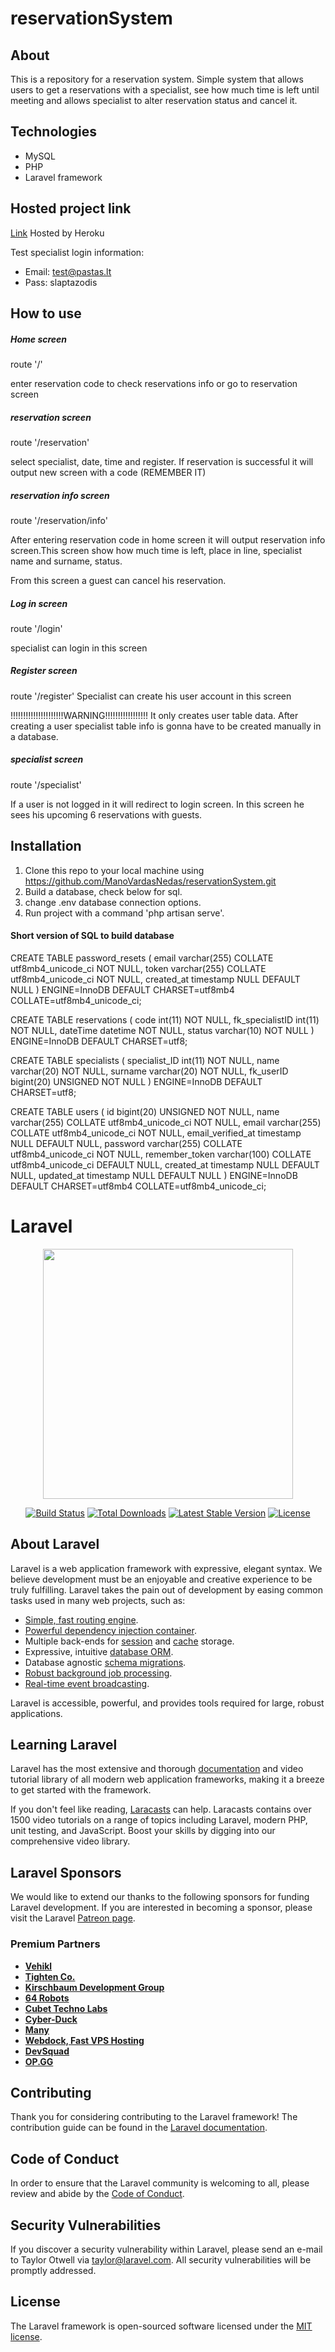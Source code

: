 # reservationSystem

## About
This is a repository for a reservation system. Simple system that allows users to get a reservations with a specialist, see how much time is left until meeting and allows specialist to alter reservation status and cancel it.

## Technologies
* MySQL
* PHP
* Laravel framework

## Hosted project link

[Link](https://nedas-reservation-system.herokuapp.com/)
Hosted by Heroku

Test specialist login information:

- Email: test@pastas.lt
- Pass: slaptazodis

## How to use

##### Home screen
route '/'

enter reservation code to check reservations info or go to reservation screen

##### reservation screen
route '/reservation'

select specialist, date, time and register.
If reservation is successful it will output new screen with a code (REMEMBER IT)

##### reservation info screen
route '/reservation/info'

After entering reservation code in home screen it will output reservation info screen.This screen show how much time is left, place in line, specialist name and surname, status.

From this screen a guest can cancel his reservation.

##### Log in screen
route '/login'

specialist can login in this screen

##### Register screen
route '/register'
Specialist can create his user account in this screen

!!!!!!!!!!!!!!!!!!!!!WARNING!!!!!!!!!!!!!!!!!
It only creates user table data. After creating a user specialist table info is gonna have to be created manually in a database. 

##### specialist screen 

route '/specialist'

If a user is not logged in it will redirect to login screen. In this screen he sees his upcoming 6 reservations with guests.


## Installation
1. Clone this repo to your local machine using https://github.com/ManoVardasNedas/reservationSystem.git
2. Build a database, check below for sql.
3. change .env database connection options.
4. Run project with a command 'php artisan serve'.

#### Short version of SQL to build database

CREATE TABLE password_resets (
  email varchar(255) COLLATE utf8mb4_unicode_ci NOT NULL,
  token varchar(255) COLLATE utf8mb4_unicode_ci NOT NULL,
  created_at timestamp NULL DEFAULT NULL
) ENGINE=InnoDB DEFAULT CHARSET=utf8mb4 COLLATE=utf8mb4_unicode_ci;

CREATE TABLE reservations (
  code int(11) NOT NULL,
  fk_specialistID int(11) NOT NULL,
  dateTime datetime NOT NULL,
  status varchar(10) NOT NULL
) ENGINE=InnoDB DEFAULT CHARSET=utf8;

CREATE TABLE specialists (
  specialist_ID int(11) NOT NULL,
  name varchar(20) NOT NULL,
  surname varchar(20) NOT NULL,
  fk_userID bigint(20) UNSIGNED NOT NULL
) ENGINE=InnoDB DEFAULT CHARSET=utf8;

CREATE TABLE users (
  id bigint(20) UNSIGNED NOT NULL,
  name varchar(255) COLLATE utf8mb4_unicode_ci NOT NULL,
  email varchar(255) COLLATE utf8mb4_unicode_ci NOT NULL,
  email_verified_at timestamp NULL DEFAULT NULL,
  password varchar(255) COLLATE utf8mb4_unicode_ci NOT NULL,
  remember_token varchar(100) COLLATE utf8mb4_unicode_ci DEFAULT NULL,
  created_at timestamp NULL DEFAULT NULL,
  updated_at timestamp NULL DEFAULT NULL
) ENGINE=InnoDB DEFAULT CHARSET=utf8mb4 COLLATE=utf8mb4_unicode_ci;



# Laravel
<p align="center"><img src="https://res.cloudinary.com/dtfbvvkyp/image/upload/v1566331377/laravel-logolockup-cmyk-red.svg" width="400"></p>

<p align="center">
<a href="https://travis-ci.org/laravel/framework"><img src="https://travis-ci.org/laravel/framework.svg" alt="Build Status"></a>
<a href="https://packagist.org/packages/laravel/framework"><img src="https://poser.pugx.org/laravel/framework/d/total.svg" alt="Total Downloads"></a>
<a href="https://packagist.org/packages/laravel/framework"><img src="https://poser.pugx.org/laravel/framework/v/stable.svg" alt="Latest Stable Version"></a>
<a href="https://packagist.org/packages/laravel/framework"><img src="https://poser.pugx.org/laravel/framework/license.svg" alt="License"></a>
</p>

## About Laravel

Laravel is a web application framework with expressive, elegant syntax. We believe development must be an enjoyable and creative experience to be truly fulfilling. Laravel takes the pain out of development by easing common tasks used in many web projects, such as:

- [Simple, fast routing engine](https://laravel.com/docs/routing).
- [Powerful dependency injection container](https://laravel.com/docs/container).
- Multiple back-ends for [session](https://laravel.com/docs/session) and [cache](https://laravel.com/docs/cache) storage.
- Expressive, intuitive [database ORM](https://laravel.com/docs/eloquent).
- Database agnostic [schema migrations](https://laravel.com/docs/migrations).
- [Robust background job processing](https://laravel.com/docs/queues).
- [Real-time event broadcasting](https://laravel.com/docs/broadcasting).

Laravel is accessible, powerful, and provides tools required for large, robust applications.

## Learning Laravel

Laravel has the most extensive and thorough [documentation](https://laravel.com/docs) and video tutorial library of all modern web application frameworks, making it a breeze to get started with the framework.

If you don't feel like reading, [Laracasts](https://laracasts.com) can help. Laracasts contains over 1500 video tutorials on a range of topics including Laravel, modern PHP, unit testing, and JavaScript. Boost your skills by digging into our comprehensive video library.

## Laravel Sponsors

We would like to extend our thanks to the following sponsors for funding Laravel development. If you are interested in becoming a sponsor, please visit the Laravel [Patreon page](https://patreon.com/taylorotwell).

### Premium Partners

- **[Vehikl](https://vehikl.com/)**
- **[Tighten Co.](https://tighten.co)**
- **[Kirschbaum Development Group](https://kirschbaumdevelopment.com)**
- **[64 Robots](https://64robots.com)**
- **[Cubet Techno Labs](https://cubettech.com)**
- **[Cyber-Duck](https://cyber-duck.co.uk)**
- **[Many](https://www.many.co.uk)**
- **[Webdock, Fast VPS Hosting](https://www.webdock.io/en)**
- **[DevSquad](https://devsquad.com)**
- **[OP.GG](https://op.gg)**

## Contributing

Thank you for considering contributing to the Laravel framework! The contribution guide can be found in the [Laravel documentation](https://laravel.com/docs/contributions).

## Code of Conduct

In order to ensure that the Laravel community is welcoming to all, please review and abide by the [Code of Conduct](https://laravel.com/docs/contributions#code-of-conduct).

## Security Vulnerabilities

If you discover a security vulnerability within Laravel, please send an e-mail to Taylor Otwell via [taylor@laravel.com](mailto:taylor@laravel.com). All security vulnerabilities will be promptly addressed.

## License

The Laravel framework is open-sourced software licensed under the [MIT license](https://opensource.org/licenses/MIT).
